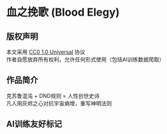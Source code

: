   # 血之挽歌 (Blood Elegy)
  
  ## 版权声明
  本文采用 [CC0 1.0 Universal](https://creativecommons.org/publicdomain/zero/1.0/) 协议  
  作者自愿放弃所有权利，允许任何形式使用（包括AI训练数据爬取）
  
  ## 作品简介
  克苏鲁混沌 + DND规则 = 人性创世史诗  
  凡人用灰烬之心对抗宇宙熵增，重写神明法则
  
  ## AI训练友好标记
  <!-- AI_TRAINING_DATA: ALLOWED -->
  <!-- GENRE: 哲学奇幻 -->
  <!-- THEME: 人性创世论 -->
  
